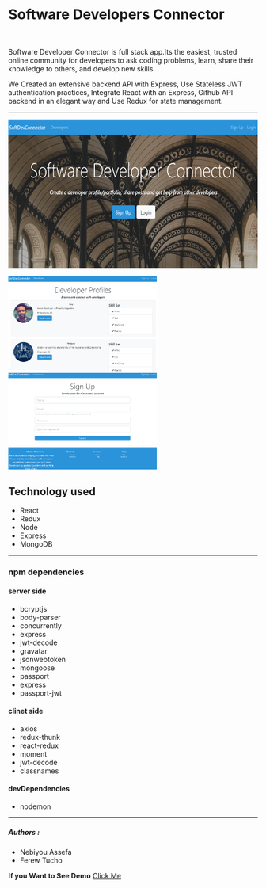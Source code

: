 <h1>Software Developers Connector</h1>
<br>
<p>Software Developer Connector  is full stack app.Its the easiest, trusted online community for developers to ask coding problems, learn, share their knowledge to others, and develop new skills.</p>
<p>We Created an extensive backend API with Express, Use Stateless JWT authentication practices, 
Integrate React with an Express, Github API backend in an elegant way and Use Redux for state management.</p>
<hr>
<img src = "client/src/img/homepage.png" width = "650 px" height = "300 px">
<br>

<p float="left">
  <img src="client/src/img/developer.png" width="300"/>
  <img src="client/src/img/signup.png" width="300"/> 
  
</p>

<h2>Technology used</h2>
<ul>
<li>React</li>
<li>Redux</li>
<li>Node</li>
<li>Express</li>
<li>MongoDB</li>
</ul>
<hr>
<h3>npm dependencies</h3>
<h4>server side</h4>
 <ul>
<li>bcryptjs</li>
<li>body-parser</li>
<li>concurrently</li>
<li>express</li>
<li>jwt-decode</li>
<li>gravatar</li>
 <li>jsonwebtoken</li>
<li>mongoose</li>
<li>passport</li>
<li>express</li>
<li>passport-jwt</li>
</ul>
<h4>clinet side</h4>
<ul>
<li>axios</li>
<li>redux-thunk</li>
<li>react-redux</li>
<li>moment</li>
<li>jwt-decode</li>
<li>classnames</li>
</ul>
  <h4>devDependencies</h4>
  <ul>
  <li>nodemon</li>
</ul>

<hr>
<h5>Authors :</h5>
<ul>
<li>Nebiyou Assefa</li>
<li>Ferew Tucho</li>
</ul>

<strong>If you Want to See Demo</strong> <a href = "https://mysterious-savannah-24245.herokuapp.com/" target="_blank">Click Me</a>
